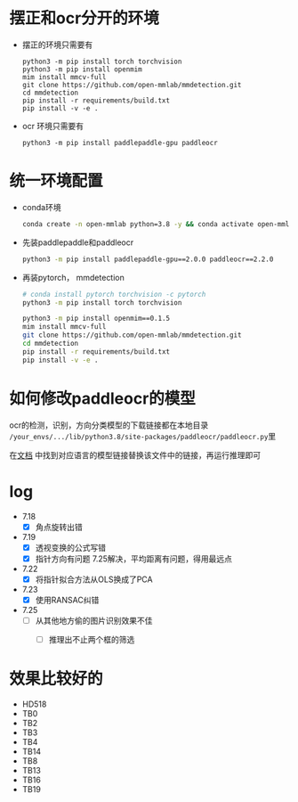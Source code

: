 # 摆正和ocr分开的环境

+ 摆正的环境只需要有
    ```
    python3 -m pip install torch torchvision
    python3 -m pip install openmim
    mim install mmcv-full
    git clone https://github.com/open-mmlab/mmdetection.git
    cd mmdetection
    pip install -r requirements/build.txt
    pip install -v -e .
    ```

+ ocr 环境只需要有

    ```
    python3 -m pip install paddlepaddle-gpu paddleocr
    ```



# 统一环境配置

+ conda环境
    ```sh
    conda create -n open-mmlab python=3.8 -y && conda activate open-mmlab
    ```

+ 先装paddlepaddle和paddleocr
    ```sh
    python3 -m pip install paddlepaddle-gpu==2.0.0 paddleocr==2.2.0
    ```

+ 再装pytorch， mmdetection
    ```sh
    # conda install pytorch torchvision -c pytorch
    python3 -m pip install torch torchvision
    ```

    ```sh
    python3 -m pip install openmim==0.1.5
    mim install mmcv-full
    git clone https://github.com/open-mmlab/mmdetection.git
    cd mmdetection
    pip install -r requirements/build.txt
    pip install -v -e .
    ```

# 如何修改paddleocr的模型
ocr的检测，识别，方向分类模型的下载链接都在本地目录 `/your_envs/.../lib/python3.8/site-packages/paddleocr/paddleocr.py`里

在[文档](https://github.com/PaddlePaddle/PaddleOCR/blob/release/2.5/doc/doc_ch/ppocr_introduction.md) 中找到对应语言的模型链接替换该文件中的链接，再运行推理即可


# log
+ 7.18 
    - [x] 角点旋转出错
+ 7.19
    - [x] 透视变换的公式写错
    - [x] 指针方向有问题 7.25解决，平均距离有问题，得用最远点

+ 7.22
    - [x] 将指针拟合方法从OLS换成了PCA

+ 7.23
    - [x] 使用RANSAC纠错

+ 7.25
    + [ ] 从其他地方偷的图片识别效果不佳
        - [ ] 推理出不止两个框的筛选



# 效果比较好的
+ HD518
+ TB0
+ TB2
+ TB3
+ TB4
+ TB14
+ TB8
+ TB13
+ TB16
+ TB19

